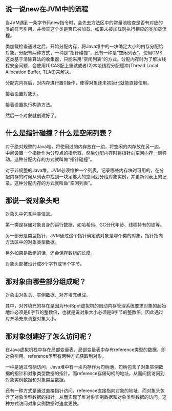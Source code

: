 ## 说一说new在JVM中的流程

当JVM遇到一条字节码new指令时，会先去方法区中的常量池检查是否有对应的类的符号引用，并检查这个类是否已被加载，如果未被加载则执行相应的类加载流程。

类加载检查通过之后，开始分配内存，将Java堆中的一块确定大小的内存分配给对象。分配有两种方式，一种是“指针碰撞”，还有一种是“空闲列表”，使用CMS这类基于清除算法的收集器，只能采用“空闲列表”的方式。分配内存时为了解决线程安全问题，会使用(1)CAS配上重试或者(2)本地线程分配缓冲(Thread Local Allocation Buffer, TLAB)来解决。

分配完内存后，对内存进行置0操作，使得对象还未初始化就能直接使用。

接着设置对象头。

接着设置执行构造方法。

然后一个对象就创建好了。

## 什么是指针碰撞？什么是空闲列表？

对于绝对规整的Java堆，将使用过的内存放在一边，将空闲的内存放在另一边，中间设置一个指针作为分界点的指示器，然后分配内存时将指针向空闲内存一侧移动。这种分配内存的方式就叫做“指针碰撞”。

对于非规整的Java堆，JVM必须维护一个列表，记录哪些内存块时可用的，在分配内存的时候从列表中找到一块足够大的空间划分给对象实例，并更新列表上的记录。这种分配内存的方式就叫做“空闲列表”。

## 那说一说对象头吧

对象头中包含两类信息。

第一类是存储对象自身的运行数据，如哈希码、GC分代年龄、线程持有的锁等。

另一部分是类型指针，JVM通过这个指针确定该对象是哪个类的对象，指针指向方法区中的对象类型数据。

另外如果是数组的话，还会保存数组的长度。

对象头部被设计成8个字节或16个字节。

## 那对象由哪些部分组成呢？

对象由对象头、实例数据、对齐填充组成。

其中，对齐填充的存在是因为HotSpot虚拟机的自动内存管理系统要求对象的起始地址必须是8字节的整数倍，也就是说对象大小必须是8字节的整数倍，因此通过对齐填充来调整对象大小。

## 那对象创建好了怎么访问呢？

在Java虚拟机栈中存在局部变量表，局部变量表中存有reference类型的数据，即对象引用。reference类型有两种方式获取到对象。

一种是通过句柄访问，Java堆中有一块内存作为句柄池，句柄包含了对象实例数据的指针和对象类型数据的指针。而reference存储句柄的地址，从而间接访问到对象实例数据和对象类型数据。

还有一种方式是通过直接指针访问，reference直接指向对象的地址，而对象头包含了对象类型数据的指针。从而实现了堆对象实例数据和对象类型数据的访问。这种方式访问对象实例数据时速度更快。





